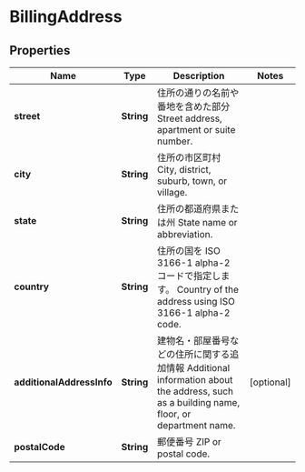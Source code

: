 

# BillingAddress


## Properties

| Name | Type | Description | Notes |
|------------ | ------------- | ------------- | -------------|
|**street** | **String** | 住所の通りの名前や番地を含めた部分  Street address, apartment or suite number.  |  |
|**city** | **String** | 住所の市区町村  City, district, suburb, town, or village.  |  |
|**state** | **String** | 住所の都道府県または州  State name or abbreviation.  |  |
|**country** | **String** | 住所の国を ISO 3166-1 alpha-2 コードで指定します。  Country of the address using ISO 3166-1 alpha-2 code.  |  |
|**additionalAddressInfo** | **String** | 建物名・部屋番号などの住所に関する追加情報  Additional information about the address, such as a building name, floor, or department name.  |  [optional] |
|**postalCode** | **String** | 郵便番号  ZIP or postal code.  |  |



